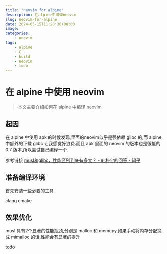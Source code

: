```yaml
---
title: "neovim for alpine"
description: 在alpine中编译neovim
slug: neovim-for-alpine
date: 2024-05-15T11:28:30+08:00
image:
categories:
    - neovim
tags:
    - alpine
    - C
    - build
    - neovim
    - todo
---
```


# 在 alpine 中使用 neovim

> 本文主要介绍如何在 alpine 中编译 neovim

## 起因

在 alpine 中使用 apk 的时候发现,里面的neovim似乎是强依赖 glibc 的,而 alpine 中额外的下载 glibc 让我感觉好浪费.而且 apk 里面的 neovim 的版本也是很低的 0.7 版本,所以尝试自己编译一个.

参考链接 [musl和glibc，性能区别到底有多大？ - 韩朴宇的回答 - 知乎](https://www.zhihu.com/question/550951106/answer/2655086754)

## 准备编译环境

首先安装一些必要的工具

clang
cmake

## 效果优化

musl 具有2个显著的性能瓶颈,分别是 malloc 和 memcpy,如果手动将内存分配换成 mimalloc 的话,性能会有显著的提升

todo
